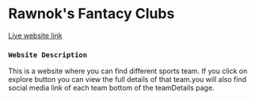 # Rawnok's Fantacy Clubs

[Live website link](https://www.facebook.com)

### `Website Description`

This is a website where you can find different sports team. If you click on explore button you can view the full details of that team.you will also find social media link of each team bottom of the teamDetails page.
